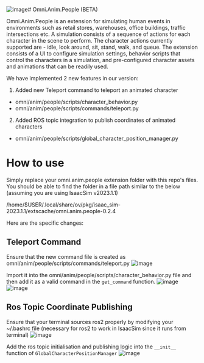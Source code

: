 ![image](https://github.com/dillonloh/isaac-sim-people-cycle-sim/assets/72494545/14a3f71c-ff95-4470-8a47-45a1b8b8c759)# Omni.Anim.People (BETA)

Omni.Anim.People is an extension for simulating human events in environments such as retail stores, warehouses, office buildings, traffic intersections etc. A simulation consists of a sequence of actions for each character in the scene to perform. The character actions currently supported are - idle, look around, sit, stand, walk, and queue. The extension consists of a UI to configure simulation settings, behavior scripts that control the characters in a simulation, and pre-configured character assets and animations that can be readily used.

We have implemented 2 new features in our version:

1) Added new Teleport command to teleport an animated character
- omni/anim/people/scripts/character_behavior.py
- omni/anim/people/scripts/commands/teleport.py
  
2) Added ROS topic integration to publish coordinates of animated characters
- omni/anim/people/scripts/global_character_position_manager.py


# How to use

Simply replace your omni.anim.people extension folder with this repo's files.
You should be able to find the folder in a file path similar to the below (assuming you are using IsaacSim v2023.1.1)

/home/$USER/.local/share/ov/pkg/isaac_sim-2023.1.1/extscache/omni.anim.people-0.2.4

Here are the specific changes:

## Teleport Command

Ensure that the new command file is created as omni/anim/people/scripts/commands/teleport.py
![image](https://github.com/dillonloh/isaac-sim-people-cycle-sim/assets/72494545/fc11c321-fc5e-4d16-a472-a1141de800b8)

Import it into the omni/anim/people/scripts/character_behavior.py file and then add it as a valid command in the `get_command` function.
![image](https://github.com/dillonloh/isaac-sim-people-cycle-sim/assets/72494545/924f4323-dfd9-48c4-904c-fc05b0b7f45b)
![image](https://github.com/dillonloh/isaac-sim-people-cycle-sim/assets/72494545/99ebe007-b3c5-4a54-9816-85f20c5aba6a)

## Ros Topic Coordinate Publishing
Ensure that your terminal sources ros2 properly by modifying your ~/.bashrc file (necessary for ros2 to work in IsaacSim since it runs from terminal)
![image](https://github.com/dillonloh/isaac-sim-people-cycle-sim/assets/72494545/70ada254-f5cc-42e6-84c4-05d60057a3e3)


Add the ros topic initialisation and publishing logic into the `__init__` function of `GlobalCharacterPositionManager`
![image](https://github.com/dillonloh/isaac-sim-people-cycle-sim/assets/72494545/7b9fdba7-b4e1-4bfa-afda-bdd269f3c540)


